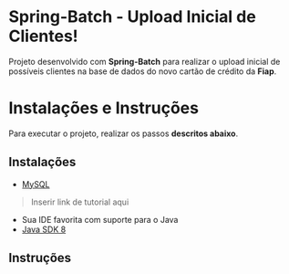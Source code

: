 # Spring-Batch  - Upload Inicial de Clientes!

Projeto desenvolvido com **Spring-Batch** para realizar o upload inicial de possíveis clientes na base de dados do novo cartão de crédito da **Fiap**.

# Instalações e Instruções 
 
Para executar o projeto, realizar os passos **descritos abaixo**.

## Instalações  

- [MySQL](https://dev.mysql.com/downloads/mysql/)
> Inserir link de tutorial aqui
- Sua IDE favorita com suporte para o Java
- [Java SDK 8](https://www.oracle.com/java/technologies/javase-jdk8-downloads.html)

## Instruções 
